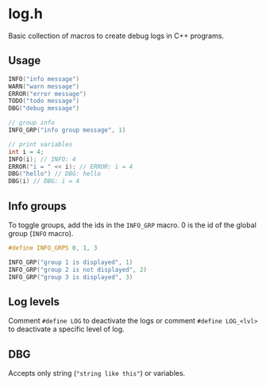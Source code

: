 # log.h

Basic collection of macros to create debug logs in C++ programs.

## Usage

```cpp
INFO("info message")
WARN("warn message")
ERROR("error message")
TODO("todo message")
DBG("debug message")

// group info
INFO_GRP("info group message", 1)

// print variables
int i = 4;
INFO(i); // INFO: 4
ERROR("i = " << i); // ERROR: i = 4
DBG("hello") // DBG: hello
DBG(i) // DBG: i = 4
```

## Info groups

To toggle groups, add the ids in the `INFO_GRP` macro. 0 is the id of the global
group (`INFO` macro).

```cpp
#define INFO_GRPS 0, 1, 3

INFO_GRP("group 1 is displayed", 1)
INFO_GRP("group 2 is not displayed", 2)
INFO_GRP("group 3 is displayed", 3)
```

## Log levels

Comment `#define LOG` to deactivate the logs or comment `#define LOG_<lvl>` to
deactivate a specific level of log.

## DBG

Accepts only string (`"string like this"`) or variables.
